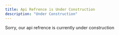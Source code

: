 ```yaml
---
title: Api Refrence is Under Construction
description: "Under Construction"
---
```


Sorry, our api refrence is currently under construction